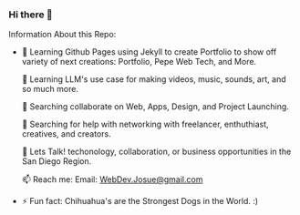### Hi there 👋

<!--
**webdevjosue/webdevjosue** is a ✨ _special_ ✨ repository because its `README.md` (this file) appears on your GitHub profile.

Here are some ideas to get you started:

- 🔭 Learning Github Pages using Jekyll to create Portfolio to show off variety of next creations: Portfolio page, Pepe Web Tech, and More.

- 🌱 Learning LLM's use case for making videos, music, sounds, art, and so much more.

- 👯 Searching collaborate on Web, Apps, Design, and Project Launching.

- 🤔 Searching for help with networking with freelancer, enthuthiast, creatives, and creators.

- 💬 Lets Talk! techonology, collaboration, or business opportunities in the San Diego Region.

- 📫 Reach me: Email: WebDev.Josue@gmail.com

- ⚡ Fun fact: Chihuahua's are the Strongest Dogs in the World. :)

-->

Information About this Repo:

- 🔭 Learning Github Pages using Jekyll to create Portfolio to show off variety of next creations: Portfolio, Pepe Web Tech, and More.

  🌱 Learning LLM's use case for making videos, music, sounds, art, and so much more.

  👯 Searching collaborate on Web, Apps, Design, and Project Launching.

  🤔 Searching for help with networking with freelancer, enthuthiast, creatives, and creators.

  💬 Lets Talk! techonology, collaboration, or business opportunities in the San Diego Region.

  📫 Reach me: Email: WebDev.Josue@gmail.com

- ⚡ Fun fact: Chihuahua's are the Strongest Dogs in the World. :)
